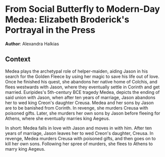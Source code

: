 # From Social Butterfly to Modern-Day Medea: Elizabeth Broderick's Portrayal in the Press
**Author**: Alexandra Halkias

## Context
Medea plays the archetypal role of helper-maiden, aiding Jason in his search for the Golden Fleece by using her magic to save his life out of love. Once he finished his quest, she abandons her native home of Colchis, and flees westwards with Jason, where they eventually settle in Corinth and get married. Euripides's 5th-century BCE tragedy Medea, depicts the ending of said union with Jason, when after ten years of marriage, Jason abandons her to wed king Creon's daughter Creusa. Medea and her sons by Jason are to be banished from Corinth. In revenge, she murders Creusa with poisoned gifts. Later, she murders her own sons by Jason before fleeing for Athens, where she eventually marries king Aegeus. 

In short: Medea falls in love with Jason and moves in with him. After ten years of marriage, Jason leaves her to wed Creon's daughter, Creusa. In revenge, Medea murders Creusa with poisoned gifts, and then goes on to kill her own sons. Following her spree of murders, she flees to Athens to marry king Aegeus.

